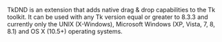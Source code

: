 TkDND is an extension that adds native drag & drop capabilities to the Tk toolkit.
It can be used with any Tk version equal or greater to 8.3.3 and currently only the UNIX (X-Windows),
Microsoft Windows (XP, Vista, 7, 8, 8.1) and OS X (10.5+) operating systems.
